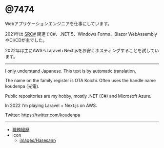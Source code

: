 # @7474

Webアプリケーションエンジニアを仕事にしています。

2021年は [SRC#](https://github.com/7474/SRC) 関連でC#、.NET 5、Windows Forms、Blazor WebAssemblyやCI/CDが主でした。

2022年は主にAWSへLaravel+Next.jsをお安くホスティングすることを試しています。

----

I only understand Japanese.
This text is by automatic translation. 

The name on the family register is OTA Koichi.
Often uses the handle name koudenpa (光電).

Public repositories are my hobby, mostly .NET (C#) and Microsoft Azure.

In 2022 I'm playing Laravel + Next.js on AWS.

Twitter: https://twitter.com/koudenpa

----

- [職務経歴](職務経歴.md)
- Icon
  - [images/Hasesann](images/Hasesann)

